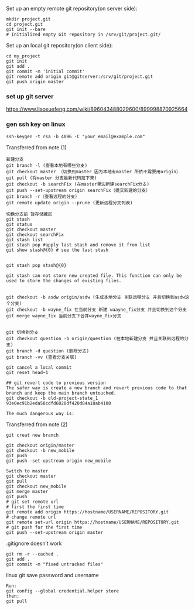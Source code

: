 Set up an empty remote git repository(on server side):
```shell script
mkdir project.git
cd project.git
git init --bare
# Initialized empty Git repository in /srv/git/project.git/
```
Set up an local git repository(on client side):
```shell script
cd my_project
git init
git add .
git commit -m 'initial commit'
git remote add origin git@gitserver:/srv/git/project.git
git push origin master
```

### set up git server
https://www.liaoxuefeng.com/wiki/896043488029600/899998870925664

### gen ssh key on linux
```shell script
ssh-keygen -t rsa -b 4096 -C "your_email@example.com"
```

Transferred from note (1)
```shell script
新建分支
git branch -l (查看本地有哪些分支)
git checkout master （切换到master 因为本地有master 所依不需要用origin）
git pull (将master 分支最新代码拉下来)
git checkout -b searchFix (在master里边新建searchFix分支)
git push --set-upstream origin searchFix（提交新建的分支）
git branch -r（查看远程的分支）
git remote update origin --prune (更新远程分支列表)

切换分支前 暂存储藏区
git stash
git status
git checkout master
git checkout searchFix
git stash list
git stash pop #apply last stash and remove it from list
git show stash@{0} # see the last stash


git stash pop stash@{0}

git stash can not store new created file. This function can only be used to store the changes of existing files.


git checkout -b asdw origin/asdw (生成本地分支 关联远程分支 并且切换到asdw这个分支)
git checkout -b wayne_fix 在当前分支 新建 waayne_fix分支 并且切换到这个分支
git merge wayne_fix 当前分支下合并wayne_fix分支


git 切换到分支
git checkout question -b origin/question (在本地新建分支 并且关联到远程的分支)
git branch -d question (删除分支)
git branch -vv (查看分支关联)

git cancel a local commit
git reset head~1

## git revert code to previous version
The safer way is create a new branch and revert previous code to that branch and keep the main branch untouched.
git checkout -b old-project-state_1 93e0ec91b2eda58cdfd6020df420d84a18ab4100

The much dangerous way is:

```

Transferred from note (2)
```shell script
git creat new branch

git checkout origin/master
git checkout -b new_mobile
git push
git push —set-upstream origin new_mobile

Switch to master
git checkout master 
git pull
git checkout new_mobile
git merge master
git push
# git set remote url
# first the first time
git remote add origin https://hostname/USERNAME/REPOSITORY.git
# change remote url
git remote set-url origin https://hostname/USERNAME/REPOSITORY.git
# git push for the first time
git push --set-upstream origin master
```

.gitignore doesn’t work
```shell script
git rm -r --cached .
git add .
git commit -m "fixed untracked files"
```

linux git save password and username 
```shell
Run:
git config --global credential.helper store
then:
git pull
```